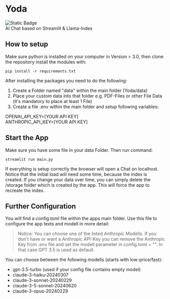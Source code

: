 # Yoda
![Static Badge](https://img.shields.io/badge/Version-0.2-blue) <br>
AI Chat based on Streamlit &amp; Llama-Index

## How to setup
Make sure python is installed on your computer in Version > 3.0, then clone the repository install the modules with:

``pip install -r requirements.txt``

After installing the packages you need to do the following:
1. Create a Folder named "data" within the main folder (Yoda/data)
2. Place your custom data into that folder e.g. PDF-Files or other File Data (it's mandatory to place at least 1 File)
3. Create a file .env within the main folder and setup following variables:

OPENAI_API_KEY=[YOUR API KEY]<br>
ANTHROPIC_API_KEY=[YOUR API KEY]<br>

## Start the App
Make sure you have some file in your data Folder. Then run command:

``streamlit run main.py``

If everything is setup correctly the browser will open a Chat on localhost. Notice that the initial load will need some time, because the index is created. If you change your data over time, you can simply delete the /storage folder which is created by the app. This will force the app to recreate the index.

## Further Configuration
You will find a config.toml file within the apps main folder. Use this file to configure the app texts and modell in more detail:

>Notice: You can choose one of the listed Anthropic Modells. If you don't have or want a Anthropic API-Key you can remove the Anthropic Key from .env file and set the modell parameter in config.toml = "". In that case GPT 3.5 is used as default.

You can choose between the following modells (starts with low-price/fast):
- gpt-3.5-turbo (used if your config file contains empty model)
- claude-3-haiku-20240307
- claude-3-sonnet-20240229
- claude-3-5-sonnet-20240620
- claude-3-opus-20240229
